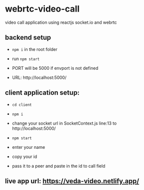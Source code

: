 # webrtc-video-call
video call application using reactjs socket.io and webrtc



## backend setup

- ```npm i``` in the root folder 
- run ```npm start``` 
- PORT will be 5000 if envport is not defined
 
- URL: http://localhost:5000/


## client application setup:
- ```cd client```
- ```npm i ```
- change your socket url in SocketContext.js line:13 to http://localhost:5000/

- ```npm start```

- enter your name
- copy your id
- pass it to a peer and paste in the  id to call field 


## live app url: https://veda-video.netlify.app/
